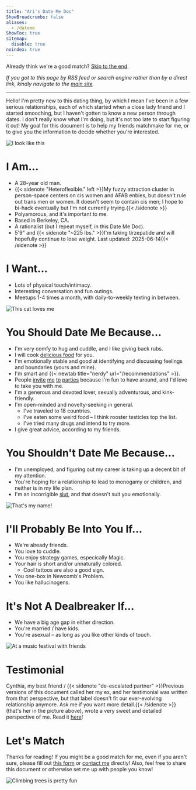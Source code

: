 ```yaml
---
title: "Ari's Date Me Doc"
ShowBreadcrumbs: false
aliases:
  - /dateme
ShowToc: true
sitemap:
  disable: true
noindex: true
---
```


Already think we're a good match? [Skip to the end](#lets-match).

*If you got to this page by RSS feed or search engine rather than by a direct link, kindly navigate to the [main site](/).*

---

Hello! I'm pretty new to this dating thing, by which I mean I've been in a few serious relationships, each of which started when a close lady friend and I started smooching, but I haven't gotten to know a new person through dates. I don't really know what I'm doing, but it's not too late to start figuring it out! My goal for this document is to help my friends matchmake for me, or to give you the information to decide whether you're interested.

![I look like this](/images/date-me-doc/flowers.jpg)

# I Am...

- A 28-year old man.
- {{< sidenote "Heteroflexible." left >}}My fuzzy attraction cluster in person-space centers on cis women and AFAB enbies, but doesn't rule out trans men or women. It doesn't seem to contain cis men; I hope to bi-hack eventually but I'm not currently trying.{{< /sidenote >}}
- Polyamorous, and it's important to me.
- Based in Berkeley, CA.
- A rationalist (but I repeat myself, in this Date Me Doc).
- 5'9" and {{< sidenote "~225 lbs." >}}I'm taking tirzepatide and will hopefully continue to lose weight. Last updated: 2025-06-14{{< /sidenote >}}

# I Want...

- Lots of physical touch/intimacy.
- Interesting conversation and fun outings.
- Meetups 1-4 times a month, with daily-to-weekly texting in between.

![This cat loves me](/images/date-me-doc/cat.jpg)

# You Should Date Me Because...

- I'm very comfy to hug and cuddle, and I like giving back rubs.
- I will cook [delicious food](https://aricooks.com/#gallery) for you.
- I'm emotionally stable and good at identifying and discussing feelings and boundaries (yours and mine).
- I'm smart and {{< newtab title="nerdy" url="/recommendations" >}}.
- People [invite](https://partiful.com/e/muoWoqLic11SwZGejIyL) [me](https://partiful.com/e/6YQiAewbkBrWuwxJ5ZAo) [to](https://partiful.com/e/NdYVOEA6kVyMNYqWgzNm) [parties](https://partiful.com/e/UlENK3tNsrFT8XuO9AQw) because I'm fun to have around, and I'd love to take you with me.
- I'm a generous and devoted lover, sexually adventurous, and kink-friendly.
- I'm open-minded and novelty-seeking in general.
  - I've traveled to 18 countries.
  - I've eaten some weird food – I think rooster testicles top the list.
  - I've tried many drugs and intend to try more.
- I give great advice, according to my friends.

# You Shouldn't Date Me Because...

- I'm unemployed, and figuring out my career is taking up a decent bit of my attention.
- You're hoping for a relationship to lead to monogamy or children, and neither is in my life plan.
- I'm an incorrigible [slut](https://sluts.substack.com/p/the-way-of-the-virtuous-manslut), and that doesn't suit you emotionally.

![That's my name!](/images/date-me-doc/synagogue.jpg)

# I'll Probably Be Into You If...

- We're already friends.
- You love to cuddle.
- You enjoy strategy games, especically Magic.
- Your hair is short and/or unnaturally colored.
  - Cool tattoos are also a good sign.
- You one-box in Newcomb's Problem.
- You like hallucinogens.

# It's Not A Dealbreaker If...

- We have a big age gap in either direction.
- You're married / have kids.
- You're asexual – as long as you like other kinds of touch.

![At a music festival with friends](/images/date-me-doc/festival.jpg)

# Testimonial

Cynthia, my best friend / {{< sidenote "de-escalated partner" >}}Previous versions of this document called her my ex, and her testimonial was written from that perspective, but that label doesn't fit our ever-evolving relationship anymore. Ask me if you want more detail.{{< /sidenote >}} (that's her in the picture above), wrote a very sweet and detailed perspective of me. Read it [here](https://docs.google.com/document/d/1wHnnPP9JF4-Yng60iZBIpNw7CVXaHU00ZRSltc_IxC0)!

# Let's Match

Thanks for reading! If you might be a good match for me, even if you aren't sure, please fill out [this form](https://docs.google.com/forms/d/e/1FAIpQLSff1OkYjrf6jqgbvu8aFRWIX8twfcqTGIBSCEenf4QvsNzoFg/viewform) or [contact me](/contact) directly! Also, feel free to share this document or otherwise set me up with people you know!

![Climbing trees is pretty fun](/images/date-me-doc/tree.jpg)
